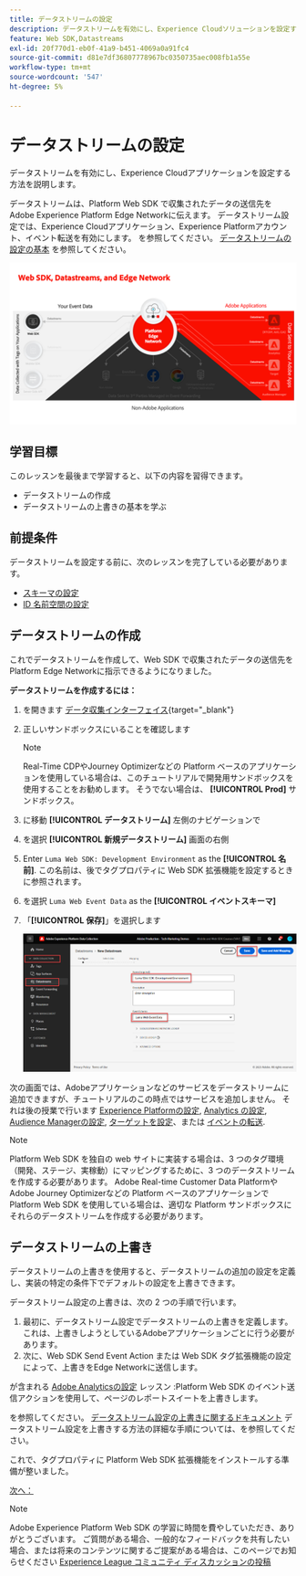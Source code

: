 ```yaml
---
title: データストリームの設定
description: データストリームを有効にし、Experience Cloudソリューションを設定する方法について説明します。 このレッスンは、Web SDK を使用したAdobe Experience Cloudの実装チュートリアルの一部です。
feature: Web SDK,Datastreams
exl-id: 20f770d1-eb0f-41a9-b451-4069a0a91fc4
source-git-commit: d81e7df36807778967bc0350735aec008fb1a55e
workflow-type: tm+mt
source-wordcount: '547'
ht-degree: 5%

---
```


# データストリームの設定

データストリームを有効にし、Experience Cloudアプリケーションを設定する方法を説明します。

データストリームは、Platform Web SDK で収集されたデータの送信先をAdobe Experience Platform Edge Networkに伝えます。 データストリーム設定では、Experience Cloudアプリケーション、Experience Platformアカウント、イベント転送を有効にします。 を参照してください。 [データストリームの設定の基本](https://experienceleague.adobe.com/docs/experience-platform/edge/fundamentals/datastreams.html?lang=ja) を参照してください。


![Web SDK、データストリームおよびEdge Network図](assets/dc-websdk-datastreams.png)

## 学習目標

このレッスンを最後まで学習すると、以下の内容を習得できます。

* データストリームの作成
* データストリームの上書きの基本を学ぶ

## 前提条件

データストリームを設定する前に、次のレッスンを完了している必要があります。

* [スキーマの設定](configure-schemas.md)
* [ID 名前空間の設定](configure-identities.md)

## データストリームの作成

これでデータストリームを作成して、Web SDK で収集されたデータの送信先を Platform Edge Networkに指示できるようになりました。

**データストリームを作成するには：**

1. を開きます [データ収集インターフェイス](https://launch.adobe.com/){target="_blank"}
1. 正しいサンドボックスにいることを確認します

   >[!NOTE]
   >
   >Real-Time CDPやJourney Optimizerなどの Platform ベースのアプリケーションを使用している場合は、このチュートリアルで開発用サンドボックスを使用することをお勧めします。 そうでない場合は、 **[!UICONTROL Prod]** サンドボックス。

1. に移動 **[!UICONTROL データストリーム]** 左側のナビゲーションで
1. を選択 **[!UICONTROL 新規データストリーム]** 画面の右側
1. Enter `Luma Web SDK: Development Environment` as the **[!UICONTROL 名前]**. この名前は、後でタグプロパティに Web SDK 拡張機能を設定するときに参照されます。
1. を選択 `Luma Web Event Data` as the **[!UICONTROL イベントスキーマ]**
1. 「**[!UICONTROL 保存]**」を選択します

   ![データストリームの作成](assets/datastream-create-new-datastream.png)

次の画面では、Adobeアプリケーションなどのサービスをデータストリームに追加できますが、チュートリアルのこの時点ではサービスを追加しません。 それは後の授業で行います [Experience Platformの設定](setup-experience-platform.md), [Analytics の設定](setup-analytics.md), [Audience Managerの設定](setup-audience-manager.md), [ターゲットを設定](setup-target.md)、または [イベントの転送](setup-event-forwarding.md).

>[!NOTE]
>
>Platform Web SDK を独自の web サイトに実装する場合は、3 つのタグ環境（開発、ステージ、実稼動）にマッピングするために、3 つのデータストリームを作成する必要があります。 Adobe Real-time Customer Data PlatformやAdobe Journey Optimizerなどの Platform ベースのアプリケーションで Platform Web SDK を使用している場合は、適切な Platform サンドボックスにそれらのデータストリームを作成する必要があります。

## データストリームの上書き

データストリームの上書きを使用すると、データストリームの追加の設定を定義し、実装の特定の条件下でデフォルトの設定を上書きできます。


データストリーム設定の上書きは、次の 2 つの手順で行います。

1. 最初に、データストリーム設定でデータストリームの上書きを定義します。 これは、上書きしようとしているAdobeアプリケーションごとに行う必要があります。
1. 次に、Web SDK Send Event Action または Web SDK タグ拡張機能の設定によって、上書きをEdge Networkに送信します。

が含まれる [Adobe Analyticsの設定](setup-analytics.md) レッスン :Platform Web SDK のイベント送信アクションを使用して、ページのレポートスイートを上書きします。

を参照してください。 [データストリーム設定の上書きに関するドキュメント](https://experienceleague.adobe.com/docs/experience-platform/datastreams/overrides.html?lang=en) データストリーム設定を上書きする方法の詳細な手順については、を参照してください。

これで、タグプロパティに Platform Web SDK 拡張機能をインストールする準備が整いました。

[次へ： ](install-web-sdk.md)

>[!NOTE]
>
>Adobe Experience Platform Web SDK の学習に時間を費やしていただき、ありがとうございます。 ご質問がある場合、一般的なフィードバックを共有したい場合、または将来のコンテンツに関するご提案がある場合は、このページでお知らせください [Experience League コミュニティ ディスカッションの投稿](https://experienceleaguecommunities.adobe.com/t5/adobe-experience-platform-launch/tutorial-discussion-implement-adobe-experience-cloud-with-web/td-p/444996)
